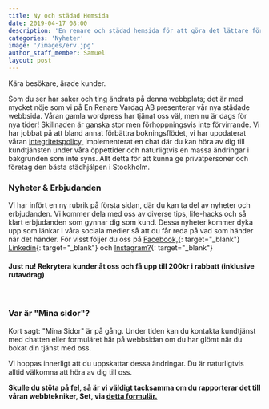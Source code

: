 ```yaml
---
title: Ny och städad Hemsida
date: 2019-04-17 08:00
description: 'En renare och städad hemsida för att göra det lättare för dig att ha En Renare Vardag'
categories: 'Nyheter'
image: '/images/erv.jpg'
author_staff_member: Samuel
layout: post
---
```


K&auml;ra bes&ouml;kare, &auml;rade kunder.

Som du ser har saker och ting &auml;ndrats p&aring; denna webbplats; det &auml;r med mycket n&ouml;je som vi p&aring; En Renare Vardag AB presenterar v&aring;r nya st&auml;dade webbsida. V&aring;ran gamla wordpress har tj&auml;nat oss v&auml;l, men nu &auml;r dags f&ouml;r nya tider\! Skillnaden &auml;r ganska stor men f&ouml;rhoppningsvis inte f&ouml;rvirrande. Vi har jobbat p&aring; att bland annat f&ouml;rb&auml;ttra bokningsfl&ouml;det, vi har uppdaterat v&aring;ran [integritetspolicy,](/integritetspolicy/)&nbsp;implementerat en chat d&auml;r du kan h&ouml;ra av dig till kundtj&auml;nsten under v&aring;ra &ouml;ppettider och naturligtvis en massa &auml;ndringar i bakgrunden som inte syns. Allt detta f&ouml;r att kunna ge privatpersoner och f&ouml;retag den b&auml;sta st&auml;dhj&auml;lpen i Stockholm.

### Nyheter & Erbjudanden

Vi har inf&ouml;rt en ny rubrik p&aring; f&ouml;rsta sidan, d&auml;r du kan ta del av nyheter och erbjudanden. Vi kommer dela med oss av diverse tips, life-hacks och s&aring; klart erbjudanden som gynnar dig som kund. Dessa nyheter kommer dyka upp som l&auml;nkar i v&aring;ra sociala medier s&aring; att du f&aring;r reda p&aring; vad som h&auml;nder n&auml;r det h&auml;nder. F&ouml;r visst f&ouml;ljer du oss p&aring; [Facebook,](https://www.facebook.com/enrenarevardagAB/){: target="_blank"} [Linkedin](https://www.linkedin.com/company/en-renare-vardag-i-stockholm-ab/){: target="_blank"} och [Instagram?](https://www.instagram.com/enrenarevardag/){: target="_blank"}

#### Just nu\! Rekrytera kunder &aring;t oss och f&aring; upp till 200kr i rabbatt (inklusive rutavdrag)

&nbsp;

### Var &auml;r "Mina sidor"?

Kort sagt: "Mina Sidor" &auml;r p&aring; g&aring;ng. Under tiden kan du kontakta kundtj&auml;nst med chatten eller formul&auml;ret h&auml;r p&aring; webbsidan om du har gl&ouml;mt n&auml;r du bokat din tj&auml;nst med oss.

Vi hoppas innerligt att du uppskattar dessa &auml;ndringar. Du &auml;r naturligtvis alltid v&auml;lkomna att h&ouml;ra av dig till oss.

**Skulle du st&ouml;ta p&aring; fel, s&aring; &auml;r vi v&auml;ldigt tacksamma om du rapporterar det till v&aring;ran webbtekniker, Set, via&nbsp;[detta formul&auml;r.](/kontakta-oss/)**